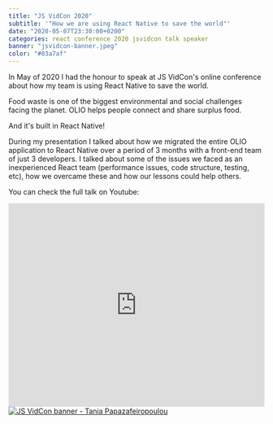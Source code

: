 ```yaml
---
title: "JS VidCon 2020"
subtitle: '"How we are using React Native to save the world"'
date: "2020-05-07T23:30:00+0200"
categories: react conference 2020 jsvidcon talk speaker
banner: "jsvidcon-banner.jpeg"
color: "#03a7af"
---
```


In May of 2020 I had the honour to speak at JS VidCon's online conference about how my team is using React Native to save the world.

Food waste is one of the biggest environmental and social challenges facing the planet. OLIO helps people connect and share surplus food.

And it's built in React Native!

During my presentation I talked about how we migrated the entire OLIO application to React Native over a period of 3 months with a front-end team of just 3 developers. I talked about some of the issues we faced as an inexperienced React team (performance issues, code structure, testing, etc), how we overcame these and how our lessons could help others.

You can check the full talk on Youtube:

<iframe width="100%" height="400" src="https://www.youtube.com/embed/BJBCL2PNOgo" frameborder="0" allow="accelerometer; autoplay; clipboard-write; encrypted-media; gyroscope; picture-in-picture" allowfullscreen></iframe>

<a id="jsvidconBanner" href="https://www.youtube.com/watch?v=BJBCL2PNOgo" title="JS VidCon - Tania Papazafeiropoulou">
    <img src="/blog/jsvidcon-banner-tania.png" alt="JS VidCon banner - Tania Papazafeiropoulou"/>
</a>
